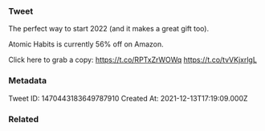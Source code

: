 ### Tweet
The perfect way to start 2022 (and it makes a great gift too).

Atomic Habits is currently 56% off on Amazon.

Click here to grab a copy: 
https://t.co/RPTxZrWOWq https://t.co/tvVKjxrlgL

### Metadata
Tweet ID: 1470443183649787910
Created At: 2021-12-13T17:19:09.000Z

### Related

